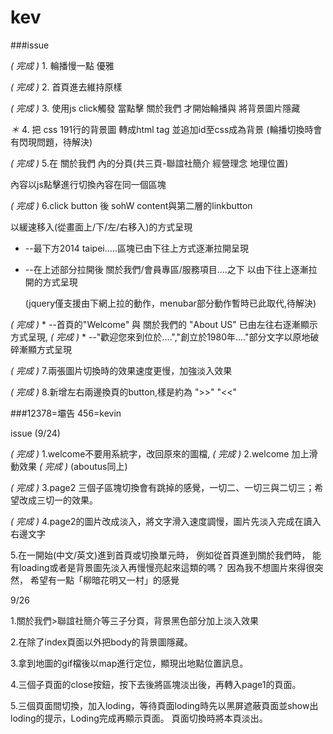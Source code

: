 kev
===

###issue

*( 完成 )* 1. 輪播慢一點 優雅 

*( 完成 )* 2. 首頁進去維持原樣

*( 完成 )* 3. 使用js click觸發 當點擊 關於我們 才開始輪播與 將背景圖片隱藏

*＊* 4. 把 css 191行的背景圖 轉成html tag 並追加id至css成為背景
(輪播切換時會有閃現問題，待解決)

*( 完成 )* 5.在 關於我們 內的分頁(共三頁-聯誼社簡介 經營理念 地理位置) 

內容以js點擊進行切換內容在同一個區塊

*( 完成 )* 6.click button 後 sohW  content與第二層的linkbutton 

  以緩速移入(從畫面上/下/左/右移入)的方式呈現

* --最下方2014 taipei.....區塊已由下往上方式逐漸拉開呈現
* --在上述部分拉開後 關於我們/會員專區/服務項目....之下 以由下往上逐漸拉開的方式呈現

  (jquery僅支援由下網上拉的動作，menubar部分動作暫時已此取代,待解決)

*( 完成 )* * --首頁的"Welcome" 與 關於我們的 "About US" 已由左往右逐漸顯示方式呈現, 
*( 完成 )* * --"歡迎您來到位於....","創立於1980年...."部分文字以原地破碎漸顯方式呈現

*( 完成 )* 7.兩張圖片切換時的效果速度更慢，加強淡入效果

*( 完成 )* 8.新增左右兩邊換頁的button,樣是約為 ">>" "<<"


###12378=壩告   456=kevin

issue (9/24)

*( 完成 )* 1.welcome不要用系統字，改回原來的圖檔,
*( 完成 )* 2.welcome 加上滑動效果
*( 完成 )* (aboutus同上)

*( 完成 )* 3.page2 三個子區塊切換會有跳掉的感覺，一切二、一切三與二切三；希望改成三切一的效果。

*( 完成 )* 4.page2的圖片改成淡入，將文字滑入速度調慢，圖片先淡入完成在讀入右邊文字


5.在一開始(中文/英文)進到首頁或切換單元時，
例如從首頁進到關於我們時，
能有loading或者是背景圖先淡入再慢慢亮起來這類的嗎？
因為我不想圖片來得很突然，
希望有一點「柳暗花明又一村」的感覺

9/26

1.關於我們>聯誼社簡介等三子分頁，背景黑色部分加上淡入效果

2.在除了index頁面以外把body的背景圖隱藏。

3.拿到地圖的gif檔後以map進行定位，顯現出地點位置訊息。

4.三個子頁面的close按鈕，按下去後將區塊淡出後，再轉入page1的頁面。

5.三個頁面間切換，加入loding，等待頁面loding時先以黑屏遮蔽頁面並show出loding的提示，Loding完成再顯示頁面。
頁面切換時將本頁淡出。

